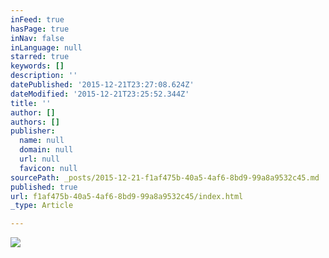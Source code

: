 ```yaml
---
inFeed: true
hasPage: true
inNav: false
inLanguage: null
starred: true
keywords: []
description: ''
datePublished: '2015-12-21T23:27:08.624Z'
dateModified: '2015-12-21T23:25:52.344Z'
title: ''
author: []
authors: []
publisher:
  name: null
  domain: null
  url: null
  favicon: null
sourcePath: _posts/2015-12-21-f1af475b-40a5-4af6-8bd9-99a8a9532c45.md
published: true
url: f1af475b-40a5-4af6-8bd9-99a8a9532c45/index.html
_type: Article

---
```

![](https://the-grid-user-content.s3-us-west-2.amazonaws.com/59ead0a5-4200-4868-8c59-c2afca7fea21.png)